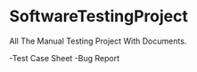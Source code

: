 # SoftwareTestingProject
All The Manual Testing Project With Documents.

-Test Case Sheet
-Bug Report

